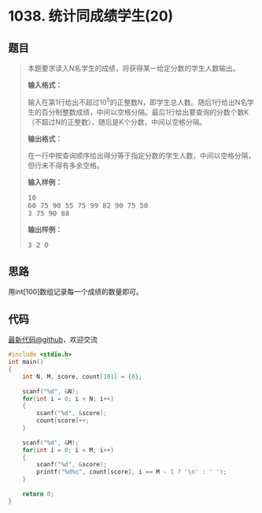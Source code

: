<h1>1038. 统计同成绩学生(20)</h1>

## 题目

> <div id="problemContent">
> <p>
> 本题要求读入N名学生的成绩，将获得某一给定分数的学生人数输出。</p>
> <p><b>
> 输入格式：
> </b></p>
> <p>
> 输入在第1行给出不超过10<sup>5</sup>的正整数N，即学生总人数。随后1行给出N名学生的百分制整数成绩，中间以空格分隔。最后1行给出要查询的分数个数K（不超过N的正整数），随后是K个分数，中间以空格分隔。
> </p>
> <p><b>
> 输出格式：
> </b></p>
> <p>
> 在一行中按查询顺序给出得分等于指定分数的学生人数，中间以空格分隔，但行末不得有多余空格。
> </p>
> <b>输入样例：</b><pre>
> 10
> 60 75 90 55 75 99 82 90 75 50
> 3 75 90 88
> </pre>
> <b>输出样例：</b><pre>
> 3 2 0
> </pre>
> </div>

## 思路

用int[100]数组记录每一个成绩的数量即可。

## 代码

[最新代码@github](https://github.com/OliverLew/PAT/blob/master/PATBasic/1038.c)，欢迎交流
```c
#include <stdio.h>
int main()
{
    int N, M, score, count[101] = {0};
    
    scanf("%d", &N);
    for(int i = 0; i < N; i++)
    {
        scanf("%d", &score);
        count[score]++;
    }
    
    scanf("%d", &M);
    for(int i = 0; i < M; i++)
    {
        scanf("%d", &score);
        printf("%d%c", count[score], i == M - 1 ? '\n' : ' ');
    }
    
    return 0;
}

```